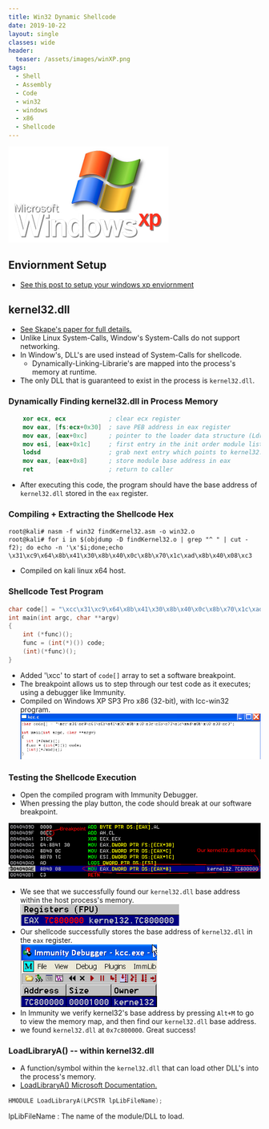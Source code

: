 ```yaml
---
title: Win32 Dynamic Shellcode
date: 2019-10-22
layout: single
classes: wide
header:
  teaser: /assets/images/winXP.png
tags:
  - Shell
  - Assembly
  - Code
  - win32
  - windows
  - x86
  - Shellcode
--- 
```

![](/assets/images/winXP.png)
## Enviornment Setup
+ [See this post to setup your windows xp enviornment](/_posts/2019-10-20-Win32-Env.md)

## kernel32.dll
+ [See Skape's paper for full details.](http://www.hick.org/code/skape/papers/win32-shellcode.pdf)
+ Unlike Linux System-Calls, Window's System-Calls do not support networking.
+ In Window's, DLL's are used instead of System-Calls for shellcode.
  - Dynamically-Linking-Librarie's are mapped into the process's memory at runtime.
+ The only DLL that is guaranteed to exist in the process is `kernel32.dll`.

### Dynamically Finding kernel32.dll in Process Memory
```nasm
    xor ecx, ecx            ; clear ecx register
    mov eax, [fs:ecx+0x30]  ; save PEB address in eax register
    mov eax, [eax+0xc]      ; pointer to the loader data structure (Ldr)
    mov esi, [eax+0x1c]     ; first entry in the init order module list
    lodsd                   ; grab next entry which points to kernel32.dll
    mov eax, [eax+0x8]      ; store module base address in eax
    ret                     ; return to caller
```
+ After executing this code, the program should have the base address of `kernel32.dll` stored in the `eax` register.




### Compiling + Extracting the Shellcode Hex
```console
root@kali# nasm -f win32 findKernel32.asm -o win32.o
root@kali# for i in $(objdump -D findKernel32.o | grep "^ " | cut -f2); do echo -n '\x'$i;done;echo
\x31\xc9\x64\x8b\x41\x30\x8b\x40\x0c\x8b\x70\x1c\xad\x8b\x40\x08\xc3
```
+ Compiled on kali linux x64 host.


### Shellcode Test Program
```c
char code[] = "\xcc\x31\xc9\x64\x8b\x41\x30\x8b\x40\x0c\x8b\x70\x1c\xad\x8b\x40\x08\xc3";
int main(int argc, char **argv)
{
    int (*func)();
    func = (int(*)()) code;
    (int)(*func)();
}
```
+ Added '\xcc' to start of `code[]` array to set a software breakpoint.
+ The breakpoint allows us to step through our test code as it executes; using a debugger like Immunity.
+ Compiled on Windows XP SP3 Pro x86 (32-bit), with lcc-win32 program.
![](/assets/images/kernel32winCompile.png)

### Testing the Shellcode Execution
+ Open the compiled program with Immunity Debugger.
+ When pressing the play button, the code should break at our software breakpoint.

![](/assets/images/foundKernel32.png)  
+ We see that we successfully found our `kernel32.dll` base address within the host process's memory.  
![](/assets/images/kernel32eax.png)  
+ Our shellcode successfully stores the base address of `kernel32.dll` in the `eax` register.  
![](/assets/images/kernel32altM.png)  
+ In Immunity we verify kernel32's base address by pressing `Alt+M` to go to view the memory map, and then find our `kernel32.dll` base address.  
+ we found `kernel32.dll` at `0x7c800000`. Great success!  


### LoadLibraryA() -- within kernel32.dll
+ A function/symbol within the `kernel32.dll` that can load other DLL's into the process's memory.
+ [LoadLibraryA() Microsoft Documentation.](https://docs.microsoft.com/en-us/windows/win32/api/libloaderapi/nf-libloaderapi-loadlibrarya)
```c
HMODULE LoadLibraryA(LPCSTR lpLibFileName);
```
lpLibFileName
: The name of the module/DLL to load.



